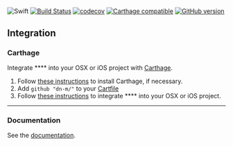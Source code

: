 # 

![Swift](https://img.shields.io/badge/%20in-swift%203.0-orange.svg) [![Build Status](https://travis-ci.org/dn-m/.svg?branch=master)](https://travis-ci.org/dn-m/) [![codecov](https://codecov.io/gh/dn-m//branch/master/graph/badge.svg)](https://codecov.io/gh/dn-m//) [![Carthage compatible](https://img.shields.io/badge/Carthage-compatible-4BC51D.svg?style=flat)](https://github.com/Carthage/Carthage)
[![GitHub version](https://badge.fury.io/gh/dn-m%2F.svg)](https://badge.fury.io/gh/dn-m%2F)

<a name="integration"></a>
## Integration

### Carthage
Integrate **** into your OSX or iOS project with [Carthage](https://github.com/Carthage/Carthage).

1. Follow [these instructions](https://github.com/Carthage/Carthage#installing-carthage) to install Carthage, if necessary.
2. Add `github "dn-m/"` to your [Cartfile](https://github.com/Carthage/Carthage/blob/master/Documentation/Artifacts.md#cartfile)
3. Follow [these instructions](https://github.com/Carthage/Carthage#adding-frameworks-to-an-application) to integrate **** into your OSX or iOS project.

***

### Documentation

See the [documentation](http://dn-m.github.io//).
